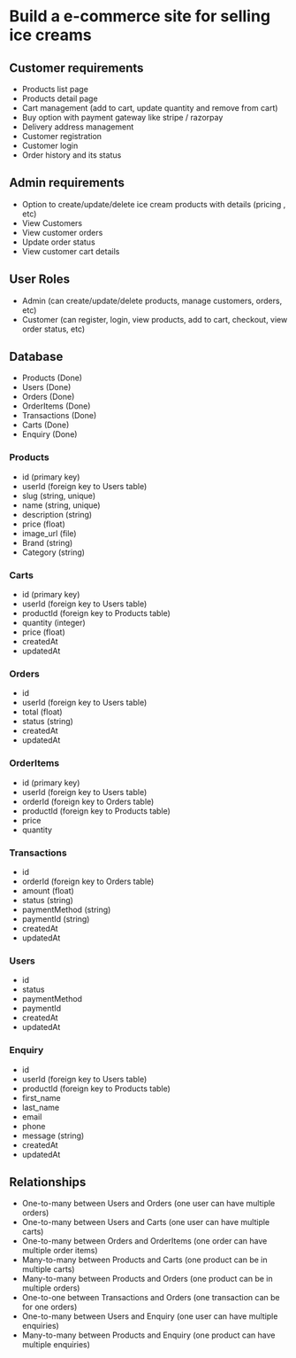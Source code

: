 # Build a e-commerce site for selling ice creams

## Customer requirements
- Products list page
- Products detail page
- Cart management (add to cart, update quantity and remove from cart)
- Buy option with payment gateway like stripe / razorpay
- Delivery address management 
- Customer registration
- Customer login
- Order history and its status

## Admin requirements
- Option to create/update/delete ice cream products with details (pricing , etc)
- View Customers
- View customer orders
- Update order status
- View customer cart details

## User Roles
- Admin (can create/update/delete products, manage customers, orders, etc)
- Customer (can register, login, view products, add to cart, checkout, view order status, etc)

## Database
- Products (Done)
- Users (Done)
- Orders (Done)
- OrderItems (Done)
- Transactions (Done)
- Carts (Done)
- Enquiry (Done)

### Products
- id (primary key)
- userId (foreign key to Users table)
- slug (string, unique)
- name (string, unique)
- description (string)
- price (float)
- image_url (file)
- Brand (string)
- Category (string)

### Carts
- id (primary key)
- userId (foreign key to Users table)
- productId (foreign key to Products table)
- quantity (integer)
- price (float)
- createdAt
- updatedAt

### Orders
- id
- userId (foreign key to Users table)
- total (float)
- status (string)
- createdAt
- updatedAt

### OrderItems
- id (primary key)
- userId (foreign key to Users table)
- orderId (foreign key to Orders table)
- productId (foreign key to Products table)
- price
- quantity

### Transactions
- id
- orderId (foreign key to Orders table)
- amount (float)
- status (string)
- paymentMethod (string)
- paymentId (string)
- createdAt
- updatedAt

### Users
- id
- status
- paymentMethod
- paymentId
- createdAt
- updatedAt

### Enquiry
- id
- userId (foreign key to Users table)
- productId (foreign key to Products table)
- first_name
- last_name
- email
- phone
- message (string)
- createdAt
- updatedAt

## Relationships
- One-to-many between Users and Orders (one user can have multiple orders)
- One-to-many between Users and Carts (one user can have multiple carts)
- One-to-many between Orders and OrderItems (one order can have multiple order items)
- Many-to-many between Products and Carts (one product can be in multiple carts)
- Many-to-many between Products and Orders (one product can be in multiple orders)
- One-to-one between Transactions and Orders (one transaction can be for one orders)
- One-to-many between Users and Enquiry (one user can have multiple enquiries)
- Many-to-many between Products and Enquiry (one product can have multiple enquiries)